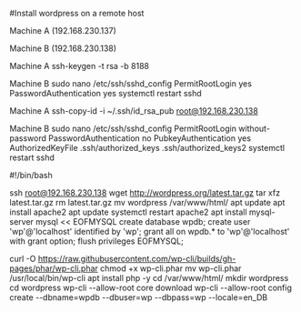 #Install wordpress on a remote host

Machine A (192.168.230.137)

Machine B (192.168.230.138)

Machine A 
ssh-keygen -t rsa -b 8188

Machine B
sudo nano /etc/ssh/sshd_config
PermitRootLogin yes
PasswordAuthentication yes
systemctl restart sshd

Machine A
ssh-copy-id -i ~/.ssh/id_rsa_pub root@192.168.230.138
<Enter Password>

Machine B
sudo nano /etc/ssh/sshd_config
PermitRootLogin without-password
PasswordAuthentication no
PubkeyAuthentication yes
AuthorizedKeyFile .ssh/authorized_keys .ssh/authorized_keys2 
systemctl restart sshd

#!/bin/bash

ssh root@192.168.230.138
wget http://wordpress.org/latest.tar.gz
tar xfz latest.tar.gz
rm latest.tar.gz
mv wordpress /var/www/html/
apt update
apt install apache2
apt update
systemctl restart apache2
apt install mysql-server
mysql << EOFMYSQL
create database wpdb;
create user 'wp'@'localhost' identified by 'wp';
grant all on wpdb.* to 'wp'@'localhost' with grant option;
flush privileges
EOFMYSQL;

curl -O https://raw.githubusercontent.com/wp-cli/builds/gh-pages/phar/wp-cli.phar
chmod +x wp-cli.phar
mv wp-cli.phar /usr/local/bin/wp-cli
apt install php -y
cd /var/www/html/
mkdir wordpress
cd wordpress
wp-cli --allow-root core download
wp-cli --allow-root config create --dbname=wpdb --dbuser=wp --dbpass=wp --locale=en_DB
